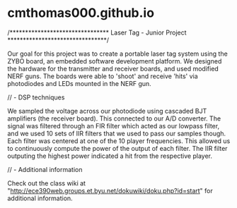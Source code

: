 # cmthomas000.github.io

/********************************
    Laser Tag - Junior Project
********************************/

Our goal for this project was to create a portable laser tag system 
using the ZYBO board, an embedded software development platform.  We 
designed the hardware for the transmitter and receiver boards, and 
used modified NERF guns.  The boards were able to 'shoot' and receive
'hits' via photodiodes and LEDs mounted in the NERF gun. 

// - DSP techniques

We sampled the voltage across our photodiode using cascaded BJT amplifiers (the receiver board).  This connected to our A/D converter.
The signal was filtered through an FIR filter which acted as our lowpass filter, and we used 10 sets of IIR filters that we used to 
pass our samples though.  Each filter was centered at one of the 10 
player frequencies.  This allowed us to continuously compute the 
power of the output of each filter.  The IIR filter outputing the
highest power indicated a hit from the respective player.

// - Additional information

Check out the class wiki at "http://ece390web.groups.et.byu.net/dokuwiki/doku.php?id=start" for additional information.
